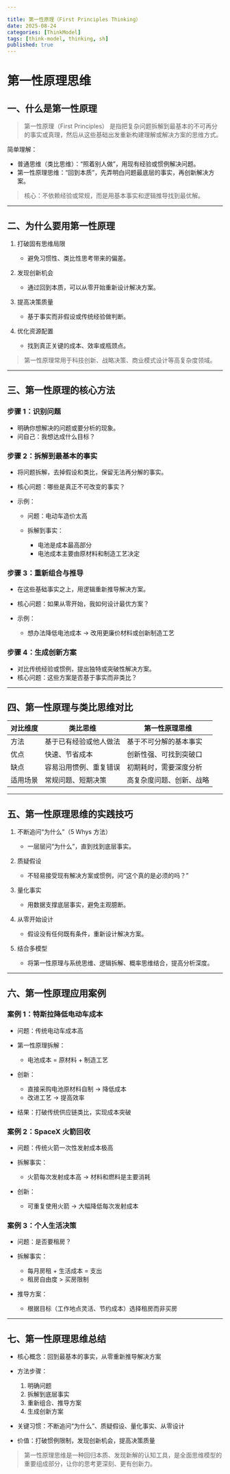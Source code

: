 ```yaml
---

title: 第一性原理（First Principles Thinking）
date: 2025-08-24
categories: [ThinkModel]
tags: [think-model, thinking, sh]
published: true
---
```



# 第一性原理思维

## 一、什么是第一性原理

> 第一性原理（First Principles） 是指把复杂问题拆解到最基本的不可再分的事实或真理，然后从这些基础出发重新构建理解或解决方案的思维方式。

简单理解：

* 普通思维（类比思维）：“照着别人做”，用现有经验或惯例解决问题。
* 第一性原理思维：“回到本质”，先弄明白问题最底层的事实，再创新解决方案。

> 核心：不依赖经验或常规，而是用基本事实和逻辑推导找到最优解。

---

## 二、为什么要用第一性原理

1. 打破固有思维局限

   * 避免习惯性、类比性思考带来的偏差。
2. 发现创新机会

   * 通过回到本质，可以从零开始重新设计解决方案。
3. 提高决策质量

   * 基于事实而非假设或传统经验做判断。
4. 优化资源配置

   * 找到真正关键的成本、效率或瓶颈点。

> 第一性原理常用于科技创新、战略决策、商业模式设计等高复杂度领域。

---

## 三、第一性原理的核心方法

### 步骤 1：识别问题

* 明确你想解决的问题或要分析的现象。
* 问自己：我想达成什么目标？

### 步骤 2：拆解到最基本的事实

* 将问题拆解，去掉假设和类比，保留无法再分解的事实。
* 核心问题：哪些是真正不可改变的事实？
* 示例：

  * 问题：电动车造价太高
  * 拆解到事实：

    * 电池是成本最高部分
    * 电池成本主要由原材料和制造工艺决定

### 步骤 3：重新组合与推导

* 在这些基础事实之上，用逻辑重新推导解决方案。
* 核心问题：如果从零开始，我如何设计最优方案？
* 示例：

  * 想办法降低电池成本 → 改用更廉价材料或创新制造工艺

### 步骤 4：生成创新方案

* 对比传统经验或惯例，提出独特或突破性解决方案。
* 核心问题：这些方案是否基于事实而非类比？

---

## 四、第一性原理与类比思维对比

| 对比维度 | 类比思维        | 第一性原理思维      |
| ---- | ----------- | ------------ |
| 方法   | 基于已有经验或他人做法 | 基于不可分解的基本事实  |
| 优点   | 快速、节省成本     | 创新性强、可找到突破口  |
| 缺点   | 容易沿用惯例、重复错误 | 初期耗时，需要深度分析  |
| 适用场景 | 常规问题、短期决策   | 高复杂度问题、创新、战略 |

---

## 五、第一性原理思维的实践技巧

1. 不断追问“为什么”（5 Whys 方法）

   * 一层层问“为什么”，直到找到底层事实。
2. 质疑假设

   * 不轻易接受现有解决方案或惯例，问“这个真的是必须的吗？”
3. 量化事实

   * 用数据支撑底层事实，避免主观臆断。
4. 从零开始设计

   * 假设没有任何既有条件，重新设计解决方案。
5. 结合多模型

   * 将第一性原理与系统思维、逻辑拆解、概率思维结合，提高分析深度。

---

## 六、第一性原理应用案例

### 案例 1：特斯拉降低电动车成本

* 问题：传统电动车成本高
* 第一性原理拆解：

  * 电池成本 = 原材料 + 制造工艺
* 创新：

  * 直接采购电池原材料自制 → 降低成本
  * 改进工艺 → 提高效率
* 结果：打破传统供应链类比，实现成本突破

### 案例 2：SpaceX 火箭回收

* 问题：传统火箭一次性发射成本极高
* 拆解事实：

  * 火箭每次发射成本高 → 材料和燃料是主要消耗
* 创新：

  * 可重复使用火箭 → 大幅降低每次发射成本

### 案例 3：个人生活决策

* 问题：是否要租房？
* 拆解事实：

  * 每月房租 + 生活成本 = 支出
  * 租房自由度 > 买房限制
* 推导方案：

  * 根据目标（工作地点灵活、节约成本）选择租房而非买房

---

## 七、第一性原理思维总结

* 核心概念：回到最基本的事实，从零重新推导解决方案
* 方法步骤：

  1. 明确问题
  2. 拆解到底层事实
  3. 重新组合、推导方案
  4. 生成创新方案
* 关键习惯：不断追问“为什么”、质疑假设、量化事实、从零设计
* 价值：打破惯例限制，发现创新机会，提高决策质量

> 第一性原理思维是一种回归本质、发现新解的认知工具，是全面思维模型的重要组成部分，让你的思考更深刻、更有创新力。
